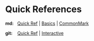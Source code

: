 # Quick References

**md:**&nbsp;&nbsp;&nbsp;[Quick Ref](https://github.com/adam-p/markdown-here/wiki/Markdown-Cheatsheet) | [Basics](https://docs.github.com/en/get-started/writing-on-github/getting-started-with-writing-and-formatting-on-github/basic-writing-and-formatting-syntax) | [CommonMark](https://commonmark.org/help/)

**git:**&nbsp;&nbsp;&nbsp;&nbsp;[Quick Ref](https://git-scm.com/docs) | [Interactive](https://ndpsoftware.com/git-cheatsheet.html)
